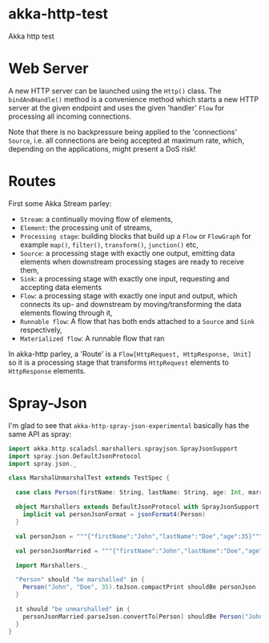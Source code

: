 akka-http-test
==============
Akka http test

# Web Server
A new HTTP server can be launched using the `Http()` class. The `bindAndHandle()` method is a convenience method which starts 
a new HTTP server at the given endpoint and uses the given 'handler' `Flow` for processing  all incoming connections. 

Note that there is no backpressure being applied to the 'connections' `Source`, i.e. all connections are being accepted 
at maximum rate, which, depending on the applications, might present a DoS risk!

# Routes
First some Akka Stream parley:

* `Stream`: a continually moving flow of elements, 
* `Element`: the processing unit of streams,
* `Processing stage`: building blocks that build up a `Flow` or `FlowGraph` for example `map()`, `filter()`, `transform()`, `junction()` etc,
* `Source`: a processing stage with exactly one output, emitting data elements when downstream processing stages are ready to receive them,
* `Sink`: a processing stage with exactly one input, requesting and accepting data elements
* `Flow`: a processing stage with exactly one input and output, which connects its up- and downstream by moving/transforming the data elements flowing through it,
* `Runnable flow`: A flow that has both ends attached to a `Source` and `Sink` respectively,
* `Materialized flow`: A runnable flow that ran

In akka-http parley, a 'Route' is a `Flow[HttpRequest, HttpResponse, Unit]` so it is a processing stage that transforms 
`HttpRequest` elements to `HttpResponse` elements. 

# Spray-Json
I'm glad to see that `akka-http-spray-json-experimental` basically has the same API as spray:

```scala
import akka.http.scaladsl.marshallers.sprayjson.SprayJsonSupport
import spray.json.DefaultJsonProtocol
import spray.json._

class MarshalUnmarshalTest extends TestSpec {

  case class Person(firstName: String, lastName: String, age: Int, married: Option[Boolean] = None)

  object Marshallers extends DefaultJsonProtocol with SprayJsonSupport {
    implicit val personJsonFormat = jsonFormat4(Person)
  }

  val personJson = """{"firstName":"John","lastName":"Doe","age":35}"""

  val personJsonMarried = """{"firstName":"John","lastName":"Doe","age":35,"married":true}"""

  import Marshallers._

  "Person" should "be marshalled" in {
    Person("John", "Doe", 35).toJson.compactPrint shouldBe personJson
  }

  it should "be unmarshalled" in {
    personJsonMarried.parseJson.convertTo[Person] shouldBe Person("John", "Doe", 35, Option(true))
  }
}
```